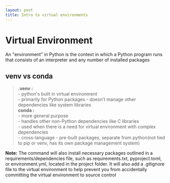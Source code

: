 ```yaml
---
layout: post
title: Intro to virtual environments
---
```


# Virtual Environment
An "environment" in Python is the context in which a Python program runs that consists of an interpreter and any number of installed packages

## venv vs conda

> **.venv :**   
    - python's built in virtual environment     
    - primarily for Python packages
    - doesn’t manage other dependencies like system libraries   
> **conda :**    
    - more general purpose  
    - handles other non-Python dependencies like C libraries    
    - used when there is a need for virtual environment with complex dependencies    
    - cross-language
    - pre-built packages, separate from python(not tied to pip or venv, has its own package management system)

**Note:** The command will also install necessary packages outlined in a requirements/dependencies file, such as requirements.txt, pyproject.toml, or environment.yml, located in the project folder. It will also add a .gitignore file to the virtual environment to help prevent you from accidentally committing the virtual environment to source control
